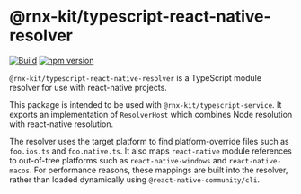 # @rnx-kit/typescript-react-native-resolver

[![Build](https://github.com/microsoft/rnx-kit/actions/workflows/build.yml/badge.svg)](https://github.com/microsoft/rnx-kit/actions/workflows/build.yml)
[![npm version](https://img.shields.io/npm/v/@rnx-kit/typescript-react-native-resolver)](https://www.npmjs.com/package/@rnx-kit/typescript-react-native-resolver)

`@rnx-kit/typescript-react-native-resolver` is a TypeScript module resolver for
use with react-native projects.

This package is intended to be used with `@rnx-kit/typescript-service`. It
exports an implementation of `ResolverHost` which combines Node resolution with
react-native resolution.

The resolver uses the target platform to find platform-override files such as
`foo.ios.ts` and `foo.native.ts`. It also maps `react-native` module references
to out-of-tree platforms such as `react-native-windows` and
`react-native-macos`. For performance reasons, these mappings are built into the
resolver, rather than loaded dynamically using `@react-native-community/cli`.
